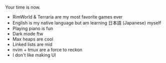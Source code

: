 Your time is now.

- RimWorld & Terraria are my most favorite games ever
- English is my native language but am learning 日本語 (Japanese) myself
- Playing piano is fun
- Dark mode ftw
- Max heaps are cool
- Linked lists are mid
- nvim + tmux are a force to reckon
- I don't like making UI
